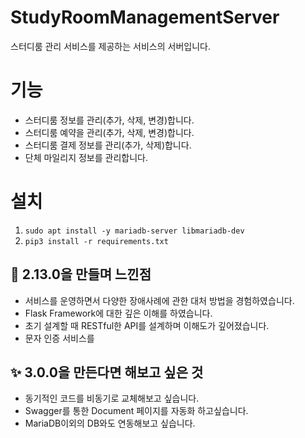 # StudyRoomManagementServer
스터디룸 관리 서비스를 제공하는 서비스의 서버입니다.

# 기능
* 스터디룸 정보를 관리(추가, 삭제, 변경)합니다.
* 스터디룸 예약을 관리(추가, 삭제, 변경)합니다.
* 스터디룸 결제 정보를 관리(추가, 삭제)합니다.
* 단체 마일리지 정보를 관리합니다.


# 설치
1. `sudo apt install -y mariadb-server libmariadb-dev`
2. `pip3 install -r requirements.txt`

## 🚩 2.13.0을 만들며 느낀점
* 서비스를 운영하면서 다양한 장애사례에 관한 대처 방법을 경험하였습니다.
* Flask Framework에 대한 깊은 이해를 하였습니다.
* 초기 설계할 때 RESTful한 API를 설계하며 이해도가 깊어졌습니다.
* 문자 인증 서비스를 

## ✨ 3.0.0을 만든다면 해보고 싶은 것
* 동기적인 코드를 비동기로 교체해보고 싶습니다.
* Swagger를 통한 Document 페이지를 자동화 하고싶습니다.
* MariaDB이외의 DB와도 연동해보고 싶습니다.
